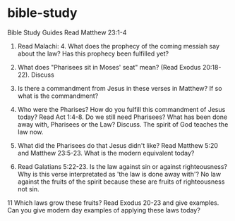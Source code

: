 # bible-study
Bible Study Guides
Read Matthew 23:1-4

1. Read Malachi: 4. What does the prophecy of the coming messiah say about the law? Has this prophecy been fulfilled yet?

3. What does "Pharisees sit in Moses' seat" mean? (Read Exodus 20:18-22). Discuss

5. Is there a commandment from Jesus in these verses in Matthew? If so what is the commandment? 

7. Who were the Pharises? How do you fulfill this commandment of Jesus today? Read Act 1:4-8. Do we still need Pharisees? What has been done away with, Pharisees or the Law? Discuss. The spirit of God teaches the law now.

9. What did the Pharisees do that Jesus didn't like? Read Matthew 5:20 and Matthew 23:5-23. What is the modern equivalent today?

10. Read Galatians 5:22-23. Is the law against sin or against righteousness? Why is this verse interpretated as 'the law is done away with'? No law against the fruits of the spirit because these are fruits of righteousness not sin. 

11 Which laws grow these fruits? Read Exodus 20-23 and give examples. Can you give modern day examples of applying these laws today?

